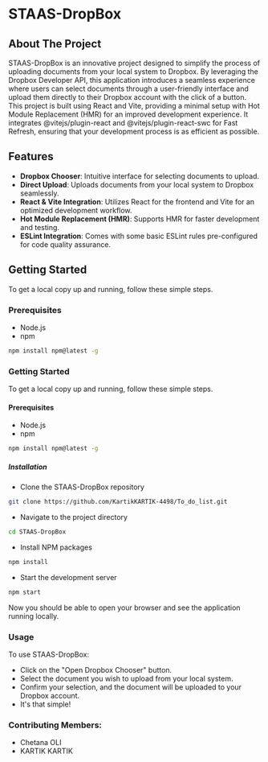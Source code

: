 # STAAS-DropBox

## About The Project

STAAS-DropBox is an innovative project designed to simplify the process of uploading documents from your local system to Dropbox. By leveraging the Dropbox Developer API, this application introduces a seamless experience where users can select documents through a user-friendly interface and upload them directly to their Dropbox account with the click of a button. This project is built using React and Vite, providing a minimal setup with Hot Module Replacement (HMR) for an improved development experience. It integrates @vitejs/plugin-react and @vitejs/plugin-react-swc for Fast Refresh, ensuring that your development process is as efficient as possible.

## Features

- **Dropbox Chooser**: Intuitive interface for selecting documents to upload.
- **Direct Upload**: Uploads documents from your local system to Dropbox seamlessly.
- **React & Vite Integration**: Utilizes React for the frontend and Vite for an optimized development workflow.
- **Hot Module Replacement (HMR)**: Supports HMR for faster development and testing.
- **ESLint Integration**: Comes with some basic ESLint rules pre-configured for code quality assurance.

## Getting Started

To get a local copy up and running, follow these simple steps.

### Prerequisites

- Node.js
- npm

```sh
npm install npm@latest -g
```

### Getting Started

To get a local copy up and running, follow these simple steps.

#### Prerequisites

- Node.js
- npm
  
```sh
npm install npm@latest -g
```
##### Installation

- Clone the STAAS-DropBox repository
```sh
git clone https://github.com/KartikKARTIK-4498/To_do_list.git
```

- Navigate to the project directory
```sh
cd STAAS-DropBox
```

- Install NPM packages
```sh 
npm install
```
- Start the development server
```sh
npm start
```

Now you should be able to open your browser and see the application running locally.

### Usage
To use STAAS-DropBox:

- Click on the "Open Dropbox Chooser" button.
- Select the document you wish to upload from your local system.
- Confirm your selection, and the document will be uploaded to your Dropbox account.
- It's that simple!

### Contributing Members:
- Chetana OLI
- KARTIK KARTIK


